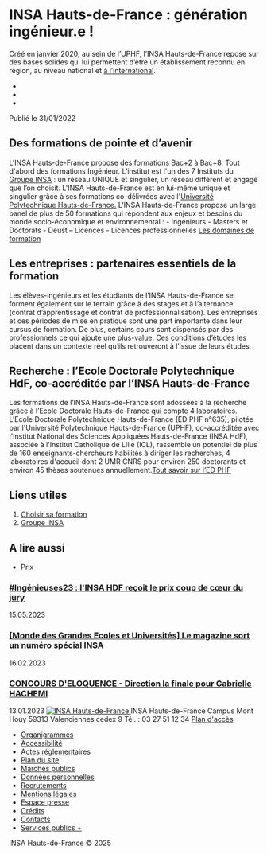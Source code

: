 # INSA Hauts-de-France : génération ingénieur.e !
Créé en janvier 2020, au sein de l’UPHF, l’INSA Hauts-de-France repose sur des bases solides qui lui permettent d’être un établissement reconnu en région, au niveau national et [à l’international](https://www.uphf.fr/insa-hdf/international/linternational-linsa-hauts-france "L'international à l'INSA Hauts-de-France").
[ ](https://www.insa-hautsdefrance.fr/presentation/insa-hauts-france-generation-ingenieure "Partager sur les réseaux sociaux")
  * [ ](https://twitter.com/intent/tweet/?url=https%3A//www.insa-hautsdefrance.fr/presentation/insa-hauts-france-generation-ingenieure&text=INSA%20Hauts-de-France%20%3A%20g%C3%A9n%C3%A9ration%20ing%C3%A9nieur.e%20%21)
  * [ ](https://www.facebook.com/sharer/sharer.php?u=https%3A//www.insa-hautsdefrance.fr/presentation/insa-hauts-france-generation-ingenieure)
  * [ ](https://www.linkedin.com/shareArticle?mini=true&url=https%3A//www.insa-hautsdefrance.fr/presentation/insa-hauts-france-generation-ingenieure&title=INSA%20Hauts-de-France%20%3A%20g%C3%A9n%C3%A9ration%20ing%C3%A9nieur.e%20%21)


Publié le 31/01/2022 
## Des formations de pointe et d’avenir
L'INSA Hauts-de-France propose des formations Bac+2 à Bac+8. Tout d'abord des formations Ingénieur. L’institut est l'un des 7 Instituts du [Groupe INSA](https://www.groupe-insa.fr/) : un réseau UNIQUE et singulier, un réseau différent et engagé que l’on choisit. L'INSA Hauts-de-France est en lui-même unique et singulier grâce à ses formations co-délivrées avec l'[Université Polytechnique Hauts-de-France.](https://www.uphf.fr/page-daccueil "Page d'accueil")
L’INSA Hauts-de-France propose un large panel de plus de 50 formations qui répondent aux enjeux et besoins du monde socio-économique et environnemental : - Ingénieurs - Masters et Doctorats - Deust – Licences - Licences professionnelles
[Les domaines de formation](https://www.insa-hautsdefrance.fr/formation/domaines-formation "Domaines de formation")
## Les entreprises : partenaires essentiels de la formation
Les élèves-ingénieurs et les étudiants de l’INSA Hauts-de-France se forment également sur le terrain grâce à des stages et à l’alternance (contrat d’apprentissage et contrat de professionnalisation). Les entreprises et ces périodes de mise en pratique sont une part importante dans leur cursus de formation. De plus, certains cours sont dispensés par des professionnels ce qui ajoute une plus-value. Ces conditions d’études les placent dans un contexte réel qu’ils retrouveront à l’issue de leurs études.
## Recherche : l’Ecole Doctorale Polytechnique HdF, co-accréditée par l’INSA Hauts-de-France
Les formations de l’INSA Hauts-de-France sont adossées à la recherche grâce à l’Ecole Doctorale Hauts-de-France qui compte 4 laboratoires.
L'Ecole Doctorale Polytechnique Hauts-de-France (ED PHF n°635), pilotée par l'Université Polytechnique Hauts-de-France (UPHF), co-accréditée avec l'Institut National des Sciences Appliquées Hauts-de-France (INSA HdF), associée à l'Institut Catholique de Lille (ICL), rassemble un potentiel de plus de 160 enseignants-chercheurs habilités à diriger les recherches, 4 laboratoires d'accueil dont 2 UMR CNRS pour environ 250 doctorants et environ 45 thèses soutenues annuellement.[Tout savoir sur l’ED PHF](https://www.insa-hautsdefrance.fr/formation/doctorat "Doctorat")
## Liens utiles
  1. [ Choisir sa formation ](https://formations.uphf.fr)
  2. [ Groupe INSA ](https://www.groupe-insa.fr/)


## A lire aussi
[ ](https://www.insa-hautsdefrance.fr/actualites/ingenieuses23-linsa-hdf-recoit-prix-coup-coeur-jury "
<span>#Ingénieuses23 : l'INSA HDF reçoit le prix coup de cœur du jury</span>
")
  * Prix


###  [ #Ingénieuses23 : l'INSA HDF reçoit le prix coup de cœur du jury ](https://www.insa-hautsdefrance.fr/actualites/ingenieuses23-linsa-hdf-recoit-prix-coup-coeur-jury)
15.05.2023
[ ](https://www.insa-hautsdefrance.fr/actualites/monde-grandes-ecoles-universites-magazine-sort-numero-special-insa "
<span>\[Monde des Grandes Ecoles et Universités\] Le magazine sort un numéro spécial INSA</span>
")
###  [ [Monde des Grandes Ecoles et Universités] Le magazine sort un numéro spécial INSA ](https://www.insa-hautsdefrance.fr/actualites/monde-grandes-ecoles-universites-magazine-sort-numero-special-insa)
16.02.2023
[ ](https://www.insa-hautsdefrance.fr/actualites/concours-deloquence-direction-finale-pour-gabrielle-hachemi "
<span>CONCOURS D'ELOQUENCE - Direction la finale pour Gabrielle HACHEMI</span>
")
###  [ CONCOURS D'ELOQUENCE - Direction la finale pour Gabrielle HACHEMI ](https://www.insa-hautsdefrance.fr/actualites/concours-deloquence-direction-finale-pour-gabrielle-hachemi)
13.01.2023
[ ![INSA Hauts-de-France](https://www.insa-hautsdefrance.fr/sites/default/files/media/2021-12/insa-logo.svg) ](https://www.insa-hautsdefrance.fr/)
INSA Hauts-de-France
Campus Mont Houy 59313 Valenciennes cedex 9 Tél. : 03 27 51 12 34
[Plan d'accès](https://www.uphf.fr/vie-campus/campus/plan-campus)
  * [Organigrammes ](https://www.insa-hautsdefrance.fr/sites/default/files/media/2025-04/organigrammes-insa-hauts-de-france_0.pdf)
  * [Accessibilité](https://www.insa-hautsdefrance.fr/accessibilite)
  * [Actes réglementaires](https://recueildesactes.uphf.fr/insa-hautsdefrance)
  * [Plan du site](https://www.insa-hautsdefrance.fr/sitemap)
  * [Marchés publics](https://www.insa-hautsdefrance.fr/marches-publics)
  * [Données personnelles](https://www.insa-hautsdefrance.fr/protection-donnees-personnelles)
  * [Recrutements](https://www.uphf.fr/universite/recrutements)
  * [Mentions légales](https://www.uphf.fr/mentions-legales)
  * [Espace presse](https://www.uphf.fr/universite/espace-presse)
  * [Crédits](https://www.uphf.fr/credits-site-internet-uphf)
  * [Contacts](https://www.insa-hautsdefrance.fr/contacts)
  * [Services publics +](https://www.uphf.fr/luphf-sengage-dans-services-publics)

INSA Hauts-de-France © 2025 